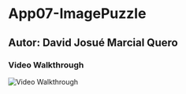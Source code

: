 # App07-ImagePuzzle
## Autor: David Josué Marcial Quero

### Video Walkthrough
<img src='Screenshots/Walkthrough.gif' title='Video Walkthrough' width='' alt='Video Walkthrough' />
